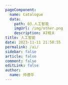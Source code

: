 ```yaml
---
pageComponent:
  name: Catalogue
  data:
    path: 03.人工智能
    imgUrl: /img/other.png
    description: AI相关
title: 人工智能
date: 2023-11-11 21:50:55
permalink: /ai/
sidebar: false
article: false
comment: false
editLink: false
author:
  name: 帅德华
---
```

